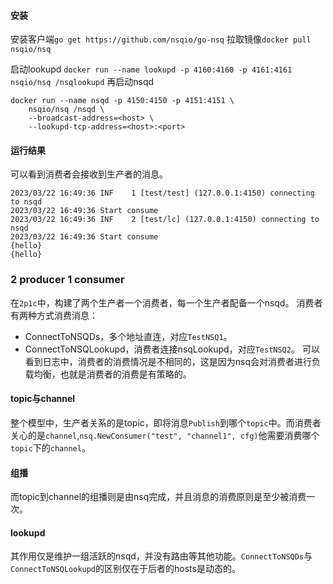 
#### 安装
安装客户端`go get https://github.com/nsqio/go-nsq`
拉取镜像`docker pull nsqio/nsq`

启动lookupd `docker run --name lookupd -p 4160:4160 -p 4161:4161 nsqio/nsq /nsqlookupd`
再启动nsqd 
```docker
docker run --name nsqd -p 4150:4150 -p 4151:4151 \
    nsqio/nsq /nsqd \
    --broadcast-address=<host> \
    --lookupd-tcp-address=<host>:<port>
```

#### 运行结果
可以看到消费者会接收到生产者的消息。
```text
2023/03/22 16:49:36 INF    1 [test/test] (127.0.0.1:4150) connecting to nsqd
2023/03/22 16:49:36 Start consume
2023/03/22 16:49:36 INF    2 [test/lc] (127.0.0.1:4150) connecting to nsqd
2023/03/22 16:49:36 Start consume
{hello}
{hello}
```

### 2 producer 1 consumer
在`2p1c`中，构建了两个生产者一个消费者，每一个生产者配备一个nsqd。
消费者有两种方式消费消息：
- ConnectToNSQDs，多个地址直连，对应`TestNSQ1`。
- ConnectToNSQLookupd，消费者连接nsqLookupd，对应`TestNSQ2`。
可以看到日志中，消费者的消费情况是不相同的，这是因为nsq会对消费者进行负载均衡，也就是消费者的消费是有策略的。
#### topic与channel
整个模型中，生产者关系的是topic，即将消息`Publish`到哪个`topic`中。而消费者关心的是`channel`,`nsq.NewConsumer("test", "channel1", cfg)`他需要消费哪个`topic`下的`channel`。
#### 组播
而topic到channel的组播则是由nsq完成，并且消息的消费原则是至少被消费一次。
#### lookupd
其作用仅是维护一组活跃的nsqd，并没有路由等其他功能。`ConnectToNSQDs`与`ConnectToNSQLookupd`的区别仅在于后者的hosts是动态的。
